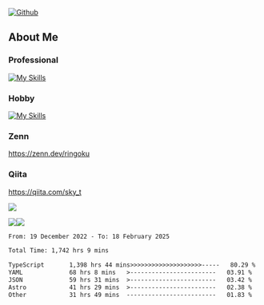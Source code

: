 [![Github](https://img.shields.io/github/followers/skyt-a?label=Follow&style=social)](https://github.com/skyt-a)

## About Me
### Professional
[![My Skills](https://skillicons.dev/icons?i=react,ts,js,nodejs,java,graphql,firebase,githubactions&theme=light)](https://skillicons.dev)
### Hobby
[![My Skills](https://skillicons.dev/icons?i=unity,rust,py&theme=light)](https://skillicons.dev)

### Zenn
https://zenn.dev/ringoku
### Qiita
https://qiita.com/sky_t


![](https://github-profile-summary-cards.vercel.app/api/cards/profile-details?username=skyt-a&theme=default)

![](https://github-profile-summary-cards.vercel.app/api/cards/repos-per-language?username=skyt-a&theme=default)![](https://github-profile-summary-cards.vercel.app/api/cards/stats?username=RinGoku&theme=default)

<!--START_SECTION:waka-->

```txt
From: 19 December 2022 - To: 18 February 2025

Total Time: 1,742 hrs 9 mins

TypeScript       1,398 hrs 44 mins>>>>>>>>>>>>>>>>>>>>-----   80.29 %
YAML             68 hrs 8 mins   >------------------------   03.91 %
JSON             59 hrs 31 mins  >------------------------   03.42 %
Astro            41 hrs 29 mins  >------------------------   02.38 %
Other            31 hrs 49 mins  -------------------------   01.83 %
```

<!--END_SECTION:waka-->

